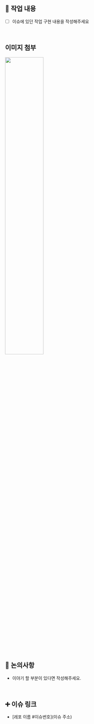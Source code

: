 ## 🔎 작업 내용

- [ ] 이슈에 있던 작업 구현 내용을 작성해주세요

  <br/>

## 이미지 첨부

<img src="파일주소" width="50%" height="50%"/>

<br/>

## 🔧 논의사항

- 이야기 할 부분이 있다면 작성해주세요.

  <br/>

## ➕ 이슈 링크

- [레포 이름 #이슈번호](이슈 주소)

<br/>

